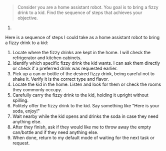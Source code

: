 > Consider you are a home assistant robot. You goal is to bring a fizzy drink to a kid. Find the sequence of steps that achieves your objective.  
1.  
>  
Here is a sequence of steps I could take as a home assistant robot to bring a fizzy drink to a kid:  
  
1. Locate where the fizzy drinks are kept in the home. I will check the refrigerator and kitchen cabinets.  
2. Identify which specific fizzy drink the kid wants. I can ask them directly or check if a preferred drink was requested earlier.  
3. Pick up a can or bottle of the desired fizzy drink, being careful not to shake it. Verify it is the correct type and flavor.  
4. Locate the kid in the home. Listen and look for them or check the rooms they commonly occupy.  
5. Carefully carry the fizzy drink to the kid, holding it upright without spilling.  
6. Politely offer the fizzy drink to the kid. Say something like "Here is your soda, enjoy!"  
7. Wait nearby while the kid opens and drinks the soda in case they need anything else.  
8. After they finish, ask if they would like me to throw away the empty can/bottle and if they need anything else.  
9. When done, return to my default mode of waiting for the next task or request.  